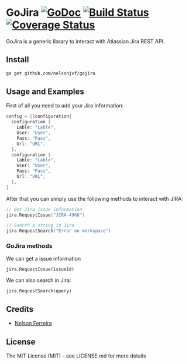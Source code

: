 # GoJira [![GoDoc](http://img.shields.io/badge/go-documentation-blue.svg?style=flat-square)](http://godoc.org/github.com/nelsonjvf/gojira) [![Build Status](http://img.shields.io/travis/fatih/structs.svg?style=flat-square)]() [![Coverage Status](http://img.shields.io/coveralls/fatih/structs.svg?style=flat-square)]()

GoJira is a generic library to interact with Atlassian Jira REST API.

## Install

```bash
go get github.com/nelsonjvf/gojira
```

## Usage and Examples

First of all you need to add your Jira information:

```go
config = []configuration{
  configuration {
    Lable: "Lable",
    User: "User",
    Pass: "Pass",
    Url: "URL",
  },
  configuration {
    Lable: "Lable",
    User: "User",
    Pass: "Pass",
    Url: "URL",
  },
}
```

After that you can simply use the following methods to interact with JIRA:

```go
// Get Jira issue information
jira.RequestIssue("JIRA-4968")

// Search a string in Jira
jira.RequestSearch("Error on workspace")
```

### GoJira methods

We can get a issue information

```jira.RequestIssue(issueId)```

We can also search in Jira:

```jira.RequestSearch(query)```

## Credits

 * [Nelson Ferreira](https://github.com/nelsonjvf)

## License

The MIT License (MIT) - see LICENSE.md for more details
